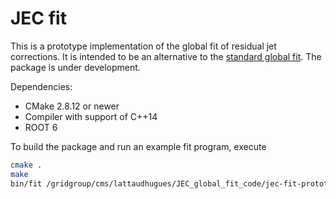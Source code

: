 # JEC fit

This is a prototype implementation of the global fit of residual jet corrections.
It is intended to be an alternative to the [standard global fit](https://github.com/miquork/jecsys).
The package is under development.

Dependencies:
  * CMake 2.8.12 or newer
  * Compiler with support of C++14
  * ROOT 6

To build the package and run an example fit program, execute
```bash
cmake .
make
bin/fit /gridgroup/cms/lattaudhugues/JEC_global_fit_code/jec-fit-prototype/PhotonJetPlots_RunH_03Feb17_extrap_reminiaod_runH_vs_MC_extrap_reminiaod_runH_PFlowAK4chs_LUMI/vs_pt/plots.root /gridgroup/cms/popov/Analyses/JetMET/2017.09.07_New-method-real-setup/UpdatedInputs/multijet_Run2016H.root /gridgroup/cms/viola/GlobalFit/input/response_vs_zpt_extrapolated.root
```
